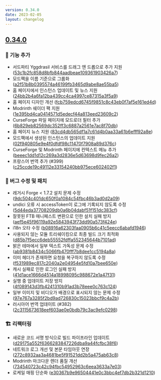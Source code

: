 ```yaml
---
version: 0.34.0
date: 2023-02-05
layout: changelog
---
```

## [0.34.0](#0.34.0)
### 🚀 기능 추가

- 서드파티 Yggdrasil 서비스를 드래그 앤 드롭으로 추가 지원 ([53c1b2fc858d8bfb844aadbeae109361903426a7](https://github.com/Voxelum/x-minecraft-launcher/commit/53c1b2fc858d8bfb844aadbeae109361903426a7))
- 모드팩을 이름 기준으로 그룹화 ([a2f51b8b0395574a46199fb3465d9abe8ae55ba5](https://github.com/Voxelum/x-minecraft-launcher/commit/a2f51b8b0395574a46199fb3465d9abe8ae55ba5))
- 홈 페이지에서 인스턴스 업데이트 및 뉴스 지원 ([24bb2b4a6fa12ba439cc4ca4997ce87315a3f5a9](https://github.com/Voxelum/x-minecraft-launcher/commit/24bb2b4a6fa12ba439cc4ca4997ce87315a3f5a9))
- 홈 페이지 디자인 개선 ([fcb759edcd6745f9851c8c43eb0f7af5e161ed4d](https://github.com/Voxelum/x-minecraft-launcher/commit/fcb759edcd6745f9851c8c43eb0f7af5e161ed4d))
- Modrinth 쉐이더 팩 지원 ([1e395bd4ca0414571d5edecf44a813eed23609c2](https://github.com/Voxelum/x-minecraft-launcher/commit/1e395bd4ca0414571d5edecf44a813eed23609c2))
- CurseForge 파일 페이지에 모드로더 필터 추가 ([6b829eb82569dc352ff3c6887a2561e7ac8f70db](https://github.com/Voxelum/x-minecraft-launcher/commit/6b829eb82569dc352ff3c6887a2561e7ac8f70db))
- 홈 페이지 뉴스 지원 ([83cd4db565df1a7c61d4b0aa33a61b6efff92a8e](https://github.com/Voxelum/x-minecraft-launcher/commit/83cd4db565df1a7c61d4b0aa33a61b6efff92a8e))
- 모드팩에서 생성된 인스턴스의 업데이트 지원 ([02f940805e9e4f0dfdf98c11470f7908a89d376c](https://github.com/Voxelum/x-minecraft-launcher/commit/02f940805e9e4f0dfdf98c11470f7908a89d376c))
- CurseForge 및 Modrinth 페이지에 컨텍스트 메뉴 추가 ([beeec1dd1d12c269a3d2836e5d63698d9fec26a2](https://github.com/Voxelum/x-minecraft-launcher/commit/beeec1dd1d12c269a3d2836e5d63698d9fec26a2))
- 프랑스어 번역 추가 (#399) ([c25ccde19c49112e33154240bb975ece602402f1](https://github.com/Voxelum/x-minecraft-launcher/commit/c25ccde19c49112e33154240bb975ece602402f1))

### 🐛 버그 수정 및 패치

- 레거시 Forge < 1.7.2 설치 문제 수정 ([9dc504c401dc650f0a1084c54fbc46b3ad0d2a09](https://github.com/Voxelum/x-minecraft-launcher/commit/9dc504c401dc650f0a1084c54fbc46b3ad0d2a09))
- undici 오류 시 accessToken이 로그에 기록되지 않도록 수정 ([5d44eda37708209db0a6b04dabf51f151dc383cf](https://github.com/Voxelum/x-minecraft-launcher/commit/5d44eda37708209db0a6b04dabf51f151dc383cf))
- 잘못된 FTB 매니페스트 변환으로 인한 설치 실패 방지 ([aef5e45f96119a92e5843943f73dd90a573f424e](https://github.com/Voxelum/x-minecraft-launcher/commit/aef5e45f96119a92e5843943f73dd90a573f424e))
- i18n 오타 수정 ([b08916a62303faa0905b6c41c5eecc6abafd1946](https://github.com/Voxelum/x-minecraft-launcher/commit/b08916a62303faa0905b6c41c5eecc6abafd1946))
- 사용되지 않는 모듈 트리쉐이킹으로 최종 빌드 크기 최적화 ([d85b7f5ecc6deb55552fdffa552345644b7101ad](https://github.com/Voxelum/x-minecraft-launcher/commit/d85b7f5ecc6deb55552fdffa552345644b7101ad))
- 밝은 테마에서 일부 텍스트 가독성 문제 수정 ([ab9381b8434c5066fb470fff7b8dee1cc5194a8a](https://github.com/Voxelum/x-minecraft-launcher/commit/ab9381b8434c5066fb470fff7b8dee1cc5194a8a))
- 이미 헤더가 존재하면 요청을 복구하지 않도록 수정 ([f531989ec817c2040a2e04954e5fd10a7bee650e](https://github.com/Voxelum/x-minecraft-launcher/commit/f531989ec817c2040a2e04954e5fd10a7bee650e))
- 캐시 실패로 인한 로그인 실패 방지 ([41d1ace1666d4514a18998095c988672e1a47f31](https://github.com/Voxelum/x-minecraft-launcher/commit/41d1ace1666d4514a18998095c988672e1a47f31))
- 실행 중 업데이트 저장 방지 ([4f089143d3fb4241310b91ad3b78eee0c763c124](https://github.com/Voxelum/x-minecraft-launcher/commit/4f089143d3fb4241310b91ad3b78eee0c763c124))
- 일부 이미지 및 비디오가 배경으로 표시되지 않는 문제 수정 ([97e767a3285f2bd9ad726830c15023bbcf9c4a2b](https://github.com/Voxelum/x-minecraft-launcher/commit/97e767a3285f2bd9ad726830c15023bbcf9c4a2b))
- 러시아어 번역 업데이트 (#382) ([2c3115673618eef603ae0e0bdb79c3ac9efc0298](https://github.com/Voxelum/x-minecraft-launcher/commit/2c3115673618eef603ae0e0bdb79c3ac9efc0298))

### 🏗️ 리팩터링

- 새로운 코드 서명 방식으로 빌드 파이프라인 업데이트 ([d29175a552f6366283847226dba9a44fcfbc38f6](https://github.com/Voxelum/x-minecraft-launcher/commit/d29175a552f6366283847226dba9a44fcfbc38f6))
- 네트워크 로그 개선 및 본문 타임아웃 연장 ([272c8932aa3a4681be5f91521dd2b5a475ab63c8](https://github.com/Voxelum/x-minecraft-launcher/commit/272c8932aa3a4681be5f91521dd2b5a475ab63c8))
- Modrinth 마크다운 렌더 품질 개선 ([734540723c42c94fbc54952963c6eea3633a7e03](https://github.com/Voxelum/x-minecraft-launcher/commit/734540723c42c94fbc54952963c6eea3633a7e03))
- 로케일 매핑 단순화 ([e30367b9e96504441e0c3bbc4ef7db2b321d1210](https://github.com/Voxelum/x-minecraft-launcher/commit/e30367b9e96504441e0c3bbc4ef7db2b321d1210))
